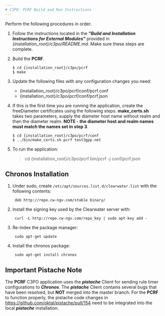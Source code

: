 ```yaml
---
# C3PO: PCRF Build and Run Instructions
---
```

Perform the following procedures in order.
1.  Follow the instructions located in the **_"Build and Installation Instructions for External Modules"_** provided in _{installation_root}/c3po/README.md_. Make sure these steps are complete.
2.  Build the **PCRF**.

        $ cd {installation_root}/c3po/pcrf
        $ make
3. Update the following files with any configuration changes you need:
   + {installation_root}/c3po/pcrf/conf/pcrf.conf
   + {installation_root}/c3po/pcrf/conf/pcrf.json
4.  If this is the first time you are running the application, create the freeDiameter certificates using the following steps. **make_certs.sh** takes two parameters, supply the diameter host name without realm and then the diameter realm.
**NOTE - the diameter host and realm names must match the names set in step 3**.

        $ cd {installation_root}/c3po/pcrf/conf
        $ ../bin/make_certs.sh pcrf test3gpp.net
5. To run the application:
    > cd {installation_root}/c3po/pcrf
    > bin/pcrf -j conf/pcrf.json

## Chronos Installation
1. Under sudo, create `/etc/apt/sources.list.d/clearwater.list` with the following contents:

        deb http://repo.cw-ngv.com/stable binary/
2. Install the signing key used by the Clearwater server with:

        curl -L http://repo.cw-ngv.com/repo_key | sudo apt-key add -
3. Re-index the package manager:

        sudo apt-get update
4. Install the chronos package:

        sudo apt-get install chronos
## Important Pistache Note
The **PCRF** C3PO application uses the _**pistache**_ Client for sending rule timer configurations to _**Chronos**_.  The _**pistache**_ Client contains several bugs that have been resolved, but **NOT** merged into the master branch.  For the **PCRF** to function properly, the pistache code changes in https://github.com/oktal/pistache/pull/154 need to be integrated into the local _**pistache**_ installation. 